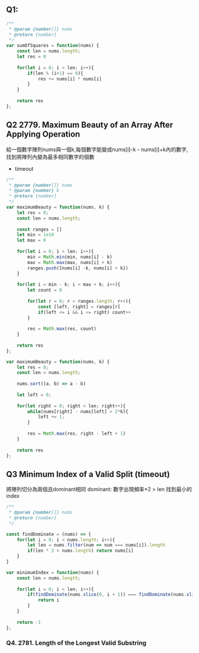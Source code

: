 ## Q1:
```js
/**
 * @param {number[]} nums
 * @return {number}
 */
var sumOfSquares = function(nums) {
    const len = nums.length;
    let res = 0
    
    for(let i = 0; i < len; i++){
        if(len % (i+1) == 0){
            res += nums[i] * nums[i]
        }
    }
    
    return res
};
```

## Q2 2779. Maximum Beauty of an Array After Applying Operation
給一個數字陣列nums與一個k,每個數字能變成nums[i]-k - nums[i]+k內的數字,找到將陣列內變為最多相同數字的個數

* timeout
```js
/**
 * @param {number[]} nums
 * @param {number} k
 * @return {number}
 */
var maximumBeauty = function(nums, k) {
    let res = 0;
    const len = nums.length;
    
    const ranges = []
    let min = 1e10
    let max = 0
    
    for(let i = 0; i < len; i++){
        min = Math.min(min, nums[i] - k)
        max = Math.max(max, nums[i] + k)
        ranges.push([nums[i] -k, nums[i] + k])
    }
    
    for(let i = min - k; i < max + k; i++){
        let count = 0
        
        for(let r = 0; r < ranges.length; r++){
            const [left, right] = ranges[r]
            if(left <= i && i <= right) count++
        }
        
        res = Math.max(res, count)
    }
    
    return res
};
```

```js
var maximumBeauty = function(nums, k) {
    let res = 0;
    const len = nums.length;
    
    nums.sort((a, b) => a - b)
    
    let left = 0;
    
    for(let right = 0; right < len; right++){
        while(nums[right] - nums[left] > 2*k){
            left += 1;
        }
        
        res = Math.max(res, right - left + 1)
    }
    
    return res
};
```

## Q3 Minimum Index of a Valid Split  (timeout)
將陣列切分為兩個且dominant相同
dominant: 數字出現頻率*2 > len
找到最小的index

```js
/**
 * @param {number[]} nums
 * @return {number}
 */

const findDominate = (nums) => {
    for(let i = 0; i < nums.length; i++){
        let len = nums.filter(num => num === nums[i]).length
        if(len * 2 > nums.length) return nums[i]
    }
}

var minimumIndex = function(nums) {
    const len = nums.length;
    
    for(let i = 0; i < len; i++){
        if(findDominate(nums.slice(0, i + 1)) === findDominate(nums.slice(i + 1))) {
            return i  
        }
    }
    
    return -1
};
```

### Q4. 2781. Length of the Longest Valid Substring